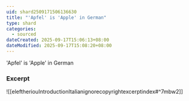 ```yaml
---
uid: shard2509171506136630
title: "'Apfel' is 'Apple' in German"
type: shard
categories:
  - sourced
dateCreated: 2025-09-17T15:06:13+08:00
dateModified: 2025-09-17T15:08:20+08:00
---
```

'Apfel' is 'Apple' in German
### Excerpt
![[eleftheriouIntroductionItalianignorecopyrightexcerptindex#^7mbw2]]